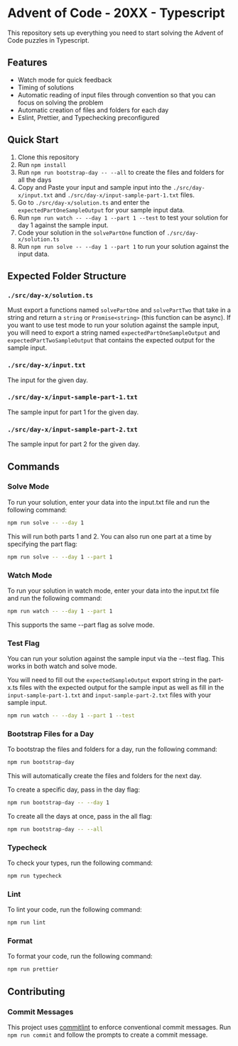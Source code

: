 # Advent of Code - 20XX - Typescript

This repository sets up everything you need to start solving the Advent of Code puzzles in Typescript.

## Features

- Watch mode for quick feedback
- Timing of solutions
- Automatic reading of input files through convention so that you can focus on solving the problem
- Automatic creation of files and folders for each day
- Eslint, Prettier, and Typechecking preconfigured

## Quick Start

1. Clone this repository
2. Run `npm install`
3. Run `npm run bootstrap-day -- --all` to create the files and folders for all the days
4. Copy and Paste your input and sample input into the `./src/day-x/input.txt` and `./src/day-x/input-sample-part-1.txt` files.
5. Go to `./src/day-x/solution.ts` and enter the `expectedPartOneSampleOutput` for your sample input data.
6. Run `npm run watch -- --day 1 --part 1 --test` to test your solution for day 1 against the sample input.
7. Code your solution in the `solvePartOne` function of `./src/day-x/solution.ts`
8. Run `npm run solve -- --day 1 --part 1` to run your solution against the input data.

## Expected Folder Structure

### `./src/day-x/solution.ts`

Must export a functions named `solvePartOne` and `solvePartTwo` that take in a string and return a `string` or `Promise<string>`
(this function can be async). If you want to use test mode to run your solution against the sample input, you will need to export a string named `expectedPartOneSampleOutput` and `expectedPartTwoSampleOutput` that contains the expected output for the sample input.

### `./src/day-x/input.txt`

The input for the given day.

### `./src/day-x/input-sample-part-1.txt`

The sample input for part 1 for the given day.

### `./src/day-x/input-sample-part-2.txt`

The sample input for part 2 for the given day.

## Commands

### Solve Mode

To run your solution, enter your data into the input.txt file and run the following command:

```bash
npm run solve -- --day 1
```

This will run both parts 1 and 2. You can also run one part at a time by specifying the part flag:

```bash
npm run solve -- --day 1 --part 1
```

### Watch Mode

To run your solution in watch mode, enter your data into the input.txt file and run the following command:

```bash
npm run watch -- --day 1 --part 1
```

This supports the same --part flag as solve mode.

### Test Flag

You can run your solution against the sample input via the --test flag. This works in both watch and solve mode.

You will need to fill out the `expectedSampleOutput` export string in the part-x.ts files with
the expected output for the sample input as well as fill in the `input-sample-part-1.txt` and `input-sample-part-2.txt` files with your sample input.

```bash
npm run watch -- --day 1 --part 1 --test
```

### Bootstrap Files for a Day

To bootstrap the files and folders for a day, run the following command:

```bash
npm run bootstrap-day
```

This will automatically create the files and folders for the next day.

To create a specific day, pass in the day flag:

```bash
npm run bootstrap-day -- --day 1
```

To create all the days at once, pass in the all flag:

```bash
npm run bootstrap-day -- --all
```

### Typecheck

To check your types, run the following command:

```bash
npm run typecheck
```

### Lint

To lint your code, run the following command:

```bash
npm run lint
```

### Format

To format your code, run the following command:

```bash
npm run prettier
```

## Contributing

### Commit Messages

This project uses [commitlint](https://commitlint.js.org/#/) to enforce conventional commit messages. Run `npm run commit` and follow the prompts to create a commit message.
